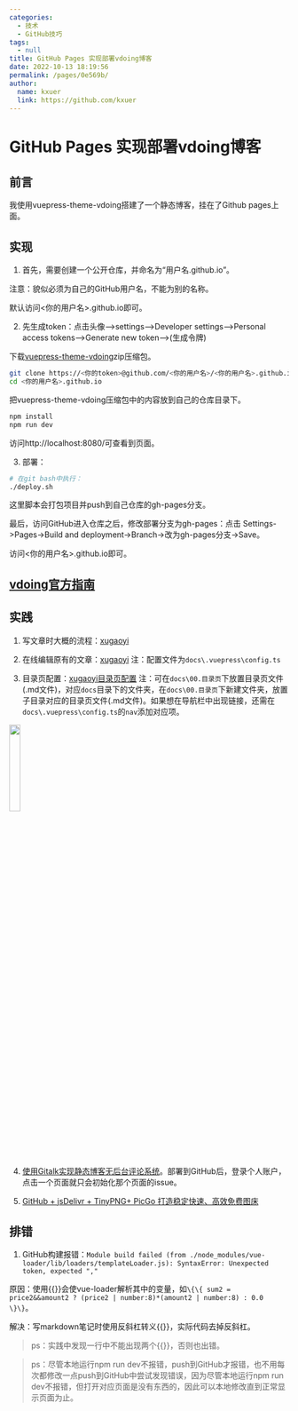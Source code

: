 ```yaml
---
categories: 
  - 技术
  - GitHub技巧
tags: 
  - null
title: GitHub Pages 实现部署vdoing博客
date: 2022-10-13 18:19:56
permalink: /pages/0e569b/
author: 
  name: kxuer
  link: https://github.com/kxuer
---
```

#  GitHub Pages 实现部署vdoing博客

## 前言

我使用vuepress-theme-vdoing搭建了一个静态博客，挂在了Github pages上面。

<!-- more -->


## 实现

1. 首先，需要创建一个公开仓库，并命名为“用户名.github.io”。

注意：貌似必须为自己的GitHub用户名，不能为别的名称。

默认访问<你的用户名>.github.io即可。

2. 先生成token：点击头像–>settings–>Developer settings–>Personal access tokens–>Generate new token–>(生成令牌)

下载[vuepress-theme-vdoing](https://github.com/xugaoyi/vuepress-theme-vdoing.git)zip压缩包。

```sh
git clone https://<你的token>@github.com/<你的用户名>/<你的用户名>.github.io.git
cd <你的用户名>.github.io
```

把vuepress-theme-vdoing压缩包中的内容放到自己的仓库目录下。

```sh
npm install
npm run dev
```

访问http://localhost:8080/可查看到页面。

3. 部署：
```sh
# 在git bash中执行：
./deploy.sh
```

这里脚本会打包项目并push到自己仓库的gh-pages分支。

最后，访问GitHub进入仓库之后，修改部署分支为gh-pages：点击 Settings->Pages->Build and deployment->Branch->改为gh-pages分支->Save。

访问<你的用户名>.github.io即可。


## [vdoing官方指南](https://doc.xugaoyi.com/pages/a2f161/)

## 实践

1. 写文章时大概的流程：[xugaoyi](https://doc.xugaoyi.com/pages/9ae0bd/)

2. 在线编辑原有的文章：[xugaoyi](https://doc.xugaoyi.com/pages/c5a54d/) 注：配置文件为`docs\.vuepress\config.ts`

3. 目录页配置：[xugaoyi目录页配置](https://doc.xugaoyi.com/pages/54651a/) 注：可在`docs\00.目录页`下放置目录页文件(.md文件)，对应`docs`目录下的文件夹，在`docs\00.目录页`下新建文件夹，放置子目录对应的目录页文件(.md文件)。如果想在导航栏中出现链接，还需在`docs\.vuepress\config.ts`的`nav`添加对应项。

<img src="https://cdn.staticaly.com/gh/kxuer/image_store@main/img/tempsnip.1x21a4r33ips.png" width="20%">

4. [使用Gitalk实现静态博客无后台评论系统](https://xugaoyi.com/pages/1da0bf9a988eafe5/)。部署到GitHub后，登录个人账户，点击一个页面就只会初始化那个页面的issue。

5. [GitHub + jsDelivr + TinyPNG+ PicGo 打造稳定快速、高效免费图床](https://xugaoyi.com/pages/a5f73af5185fdf0a/)

## 排错

1. GitHub构建报错：`Module build failed (from ./node_modules/vue-loader/lib/loaders/templateLoader.js): SyntaxError: Unexpected token, expected ","`

原因：使用\{\{\}\}会使vue-loader解析其中的变量，如`\{\{ sum2 = price2&&amount2 ? (price2 | number:8)*(amount2 | number:8) : 0.0 \}\}`。

解决：写markdown笔记时使用反斜杠转义{{}}，实际代码去掉反斜杠。

> ps：实践中发现一行中不能出现两个{{}}，否则也出错。

> ps：尽管本地运行npm run dev不报错，push到GitHub才报错，也不用每次都修改一点push到GitHub中尝试发现错误，因为尽管本地运行npm run dev不报错，但打开对应页面是没有东西的，因此可以本地修改直到正常显示页面为止。
